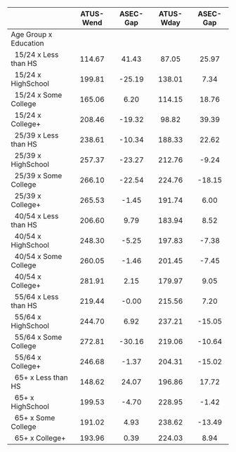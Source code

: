 
|                      |    ATUS-Wend |     ASEC-Gap |    ATUS-Wday |     ASEC-Gap |
| -------------------- | :----------: | :----------: | :----------: | :----------: |
| Age Group x Education |              |              |              |              |
| &nbsp;&nbsp;15/24 x Less than HS |       114.67 |        41.43 |        87.05 |        25.97 |
| &nbsp;&nbsp;15/24 x HighSchool |       199.81 |       -25.19 |       138.01 |         7.34 |
| &nbsp;&nbsp;15/24 x Some College |       165.06 |         6.20 |       114.15 |        18.76 |
| &nbsp;&nbsp;15/24 x College+ |       208.46 |       -19.32 |        98.82 |        39.39 |
| &nbsp;&nbsp;25/39 x Less than HS |       238.61 |       -10.34 |       188.33 |        22.62 |
| &nbsp;&nbsp;25/39 x HighSchool |       257.37 |       -23.27 |       212.76 |        -9.24 |
| &nbsp;&nbsp;25/39 x Some College |       266.10 |       -22.54 |       224.76 |       -18.15 |
| &nbsp;&nbsp;25/39 x College+ |       265.53 |        -1.45 |       191.74 |         6.00 |
| &nbsp;&nbsp;40/54 x Less than HS |       206.60 |         9.79 |       183.94 |         8.52 |
| &nbsp;&nbsp;40/54 x HighSchool |       248.30 |        -5.25 |       197.83 |        -7.38 |
| &nbsp;&nbsp;40/54 x Some College |       260.05 |        -1.46 |       201.45 |        -7.45 |
| &nbsp;&nbsp;40/54 x College+ |       281.91 |         2.15 |       179.97 |         9.05 |
| &nbsp;&nbsp;55/64 x Less than HS |       219.44 |        -0.00 |       215.56 |         7.20 |
| &nbsp;&nbsp;55/64 x HighSchool |       244.70 |         6.92 |       237.21 |       -15.05 |
| &nbsp;&nbsp;55/64 x Some College |       272.81 |       -30.16 |       219.06 |       -10.64 |
| &nbsp;&nbsp;55/64 x College+ |       246.68 |        -1.37 |       204.31 |       -15.02 |
| &nbsp;&nbsp;65+ x Less than HS |       148.62 |        24.07 |       196.86 |        17.72 |
| &nbsp;&nbsp;65+ x HighSchool |       199.53 |        -4.70 |       228.95 |        -1.42 |
| &nbsp;&nbsp;65+ x Some College |       191.02 |         4.93 |       238.62 |       -13.49 |
| &nbsp;&nbsp;65+ x College+ |       193.96 |         0.39 |       224.03 |         8.94 |

